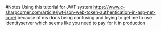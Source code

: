#Notes
Using this tutorial for JWT system https://www.c-sharpcorner.com/article/jwt-json-web-token-authentication-in-asp-net-core/
because of ms docs being confusing and trying to get me to use identityserver which seems like you need to pay for it in production
